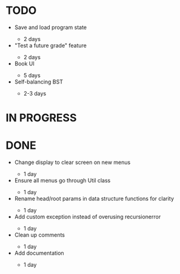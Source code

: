 TODO
===

<ul>
    <li>Save and load program state</li>
        <ul><li>2 days</li></ul>
    <li>"Test a future grade" feature</li>
        <ul><li>2 days</li></ul>
    <li>Book UI</li>
        <ul><li>5 days</li></ul>
    <li>Self-balancing BST</li>
        <ul><li>2-3 days</li></ul>
</ul>


IN PROGRESS
===

<ul>
</ul>


DONE
===

<ul>
    <li>Change display to clear screen on new menus</li>
        <ul><li>1 day</li></ul>
    <li>Ensure all menus go through Util class</li>
        <ul><li>1 day</li></ul>
    <li>Rename head/root params in data structure functions for clarity</li>
        <ul><li>1 day</li></ul>
    <li>Add custom exception instead of overusing recursionerror</li>
        <ul><li>1 day</li></ul>
    <li>Clean up comments</li>
        <ul><li>1 day</li></ul>
    <li>Add documentation</li>
        <ul><li>1 day</li></ul>
</ul>